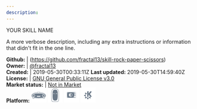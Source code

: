 ```yaml
---
description: 
---
```

YOUR SKILL NAME

A more verbose description, including any extra instructions or
information that didn't fit in the one line.

**Github:** | (https://github.com/fractal13/skill-rock-paper-scissors)  
**Owner:** | [@fractal13](https://github.com/fractal13)  
**Created:** | 2019-05-30T00:33:11Z  **Last updated:** 2019-05-30T14:59:40Z  
**License:** | [GNU General Public License v3.0](https://api.github.com/licenses/gpl-3.0)  
**Market status:** | [Not in Market](https://market.mycroft.ai/skill/)  
**Platform:**   ![](.gitbook/assets/mark-1-icon.png)  ![](.gitbook/assets/mark-2-icon.png)  ![](.gitbook/assets/picroft-icon.png)  ![](.gitbook/assets/kde.png)   
